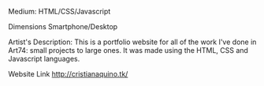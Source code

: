 Medium:
HTML/CSS/Javascript

Dimensions
Smartphone/Desktop

Artist's Description:
This is a portfolio website for all of the work I've done in Art74: small projects to large ones. It was made using the HTML, CSS and Javascript languages.

Website Link
http://cristianaquino.tk/
